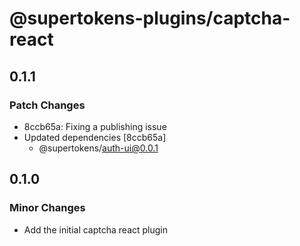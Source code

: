 # @supertokens-plugins/captcha-react

## 0.1.1

### Patch Changes

- 8ccb65a: Fixing a publishing issue
- Updated dependencies [8ccb65a]
  - @supertokens/auth-ui@0.0.1

## 0.1.0

### Minor Changes

- Add the initial captcha react plugin

